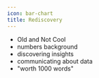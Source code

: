 ```yaml
---
icon: bar-chart
title: Rediscovery
---
```


* Old and Not Cool
* numbers background
* discovering insights
* communicating about data
* "worth 1000 words"
